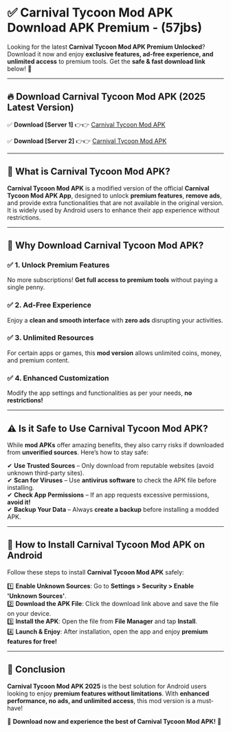 
# ✅ Carnival Tycoon Mod APK Download APK Premium -  (57jbs) 

Looking for the latest **Carnival Tycoon Mod APK Premium Unlocked**? Download it now and enjoy **exclusive features, ad-free experience, and unlimited access** to premium tools. Get the **safe & fast download link** below! 🚀

---

## 🔥 Download Carnival Tycoon Mod APK (2025 Latest Version)

✅ **Download [Server 1]** 👉👉 [Carnival Tycoon Mod APK ](https://apkcomod.com?title=Carnival_Tycoon_Mod_APK)  

✅ **Download [Server 2]** 👉👉 [Carnival Tycoon Mod APK ](https://apkcomod.com?title=Carnival_Tycoon_Mod_APK)  


---

## 📌 What is Carnival Tycoon Mod APK?

**Carnival Tycoon Mod APK** is a modified version of the official **Carnival Tycoon Mod APK App**, designed to unlock **premium features**, **remove ads**, and provide extra functionalities that are not available in the original version. It is widely used by Android users to enhance their app experience without restrictions.

---

## 🌟 Why Download Carnival Tycoon Mod APK?

### ✅ 1. Unlock Premium Features
No more subscriptions! **Get full access to premium tools** without paying a single penny.

### ✅ 2. Ad-Free Experience
Enjoy a **clean and smooth interface** with **zero ads** disrupting your activities.

### ✅ 3. Unlimited Resources
For certain apps or games, this **mod version** allows unlimited coins, money, and premium content.

### ✅ 4. Enhanced Customization
Modify the app settings and functionalities as per your needs, **no restrictions!**

---

## ⚠️ Is it Safe to Use Carnival Tycoon Mod APK?

While **mod APKs** offer amazing benefits, they also carry risks if downloaded from **unverified sources**. Here’s how to stay safe:

✔ **Use Trusted Sources** – Only download from reputable websites (avoid unknown third-party sites).  
✔ **Scan for Viruses** – Use **antivirus software** to check the APK file before installing.  
✔ **Check App Permissions** – If an app requests excessive permissions, **avoid it!**  
✔ **Backup Your Data** – Always **create a backup** before installing a modded APK.

---

## 📲 How to Install Carnival Tycoon Mod APK on Android

Follow these steps to install **Carnival Tycoon Mod APK** safely:

1️⃣ **Enable Unknown Sources**: Go to **Settings > Security > Enable 'Unknown Sources'**.  
2️⃣ **Download the APK File**: Click the download link above and save the file on your device.  
3️⃣ **Install the APK**: Open the file from **File Manager** and tap **Install**.  
4️⃣ **Launch & Enjoy**: After installation, open the app and enjoy **premium features for free!**

---

## 🚀 Conclusion

**Carnival Tycoon Mod APK 2025** is the best solution for Android users looking to enjoy **premium features without limitations**. With **enhanced performance, no ads, and unlimited access**, this mod version is a must-have!

🔻 **Download now and experience the best of Carnival Tycoon Mod APK!** 🔻


